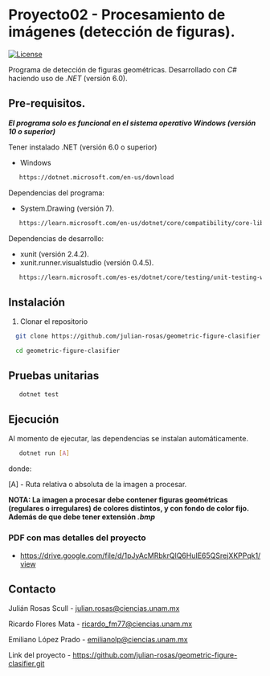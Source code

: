 # Proyecto02 - Procesamiento de imágenes (detección de figuras).
[![License](https://img.shields.io/badge/license-GPLv2-blue.svg)](https://wordpress.org/about/license/)

Programa de detección de figuras geométricas. Desarrollado con _C#_ haciendo uso de _.NET_ (versión 6.0).   

## Pre-requisitos.
**_El programa solo es funcional en el sistema operativo Windows (versión 10 o superior)_**

Tener instalado .NET (versión 6.0 o superior)

* Windows
```sh
   https://dotnet.microsoft.com/en-us/download
```

Dependencias del programa:

* System.Drawing (versión 7).

```sh
   https://learn.microsoft.com/en-us/dotnet/core/compatibility/core-libraries/6.0/system-drawing-common-windows-only
```

Dependencias de desarrollo:

* xunit (versión 2.4.2).
* xunit.runner.visualstudio (versión 0.4.5).

```sh
   https://learn.microsoft.com/es-es/dotnet/core/testing/unit-testing-with-dotnet-test
```

## Instalación

1. Clonar el repositorio
 ```sh
   git clone https://github.com/julian-rosas/geometric-figure-clasifier.git
```
 ```sh
   cd geometric-figure-clasifier
```

## Pruebas unitarias
```sh
   dotnet test
```

## Ejecución 
Al momento de ejecutar, las dependencias se instalan automáticamente.
```sh
   dotnet run [A]
```

donde:

[A] - Ruta relativa o absoluta de la imagen a procesar.

**NOTA: La imagen a procesar debe contener figuras geométricas (regulares o irregulares) de colores distintos, y con fondo de color fijo. Además de que debe tener extensión _.bmp_** 

### PDF con mas detalles del proyecto
 * https://drive.google.com/file/d/1pJyAcMRbkrQlQ6HuIE65QSrejXKPPqk1/view 

## Contacto 
Julián Rosas Scull - julian.rosas@ciencias.unam.mx

Ricardo Flores Mata - ricardo_fm77@ciencias.unam.mx

Emiliano López Prado - emilianolp@ciencias.unam.mx

Link del proyecto - https://github.com/julian-rosas/geometric-figure-clasifier.git
